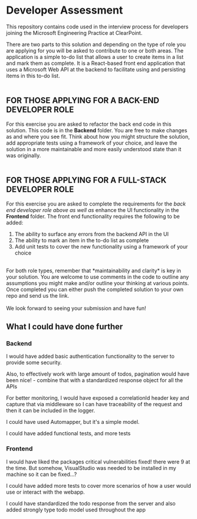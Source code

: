 # Developer Assessment

This repository contains code used in the interview process for developers joining the Microsoft Engineering Practice at ClearPoint.

There are two parts to this solution and depending on the type of role you are applying for you will be asked to contribute to one or both areas.
The application is a simple to-do list that allows a user to create items in a list and mark them as complete.
It is a React-based front end application that uses a Microsoft Web API at the backend to facilitate using and persisting items in this to-do list.
<br/><br/>

## FOR THOSE APPLYING FOR A BACK-END DEVELOPER ROLE

For this exercise you are asked to refactor the back end code in this solution. This code is in the **Backend** folder.
You are free to make changes as and where you see fit. Think about how you might structure the solution, add appropriate tests using a framework of your choice, and leave the solution in a more maintainable and more easily understood state than it was originally.
<br/><br/>

## FOR THOSE APPLYING FOR A FULL-STACK DEVELOPER ROLE

For this exercise you are asked to complete the requirements for the *back end developer role above as well as* enhance the UI functionality in the **Frontend** folder.
The front end functionality requires the following to be added:

1. The ability to surface any errors from the backend API in the UI
2. The ability to mark an item in the to-do list as complete
3. Add unit tests to cover the new functionality using a framework of your choice

<br/>
For both role types, remember that *maintainability and clarity* is key in your solution. 
You are welcome to use comments in the code to outline any assumptions you might make and/or outline your thinking at various points.
Once completed you can either push the completed solution to your own repo and send us the link.
<br/><br/>
We look forward to seeing your submission and have fun!


## What I could have done further
### Backend
I would have added basic authentication functionality to the server to provide some security.

Also, to effectively work with large amount of todos, pagination would have been nice! - combine that with a standardized response object for all the APIs

For better monitoring,
I would have exposed a correlationId header key and capture that via middleware so I can have traceability of the request and then it can be included in the logger.

I could have used Automapper, but it's a simple model.

I could have added functional tests, and more tests

### Frontend
I would have liked the packages critical vulnerabilities fixed! there were 9 at the time. But somehow, VisualStudio was needed to be installed in my machine so it can be fixed...?

I could have added more tests to cover more scenarios of how a user would use or interact with the webapp.

I could have standardized the todo response from the server and also added strongly type todo model used throughout the app